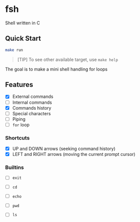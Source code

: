 # fsh
Shell written in C

## Quick Start

```sh
make run
```
> [TIP]
> To see other available target, use `make help`



The goal is to make a mini shell handling for loops

## Features

- [x] External commands
- [ ] Internal commands 
- [x] Commands history
- [ ] Special characters
- [ ] Piping
- [ ] `for` loop
### Shortcuts
- [x] UP and DOWN arrows (seeking command history)
- [x] LEFT and RIGHT arrows (moving the current prompt cursor)

### Builtins
- [ ] `exit`
- [ ] `cd`
- [ ] `echo`
- [ ] `pwd`
- [ ] `ls`

